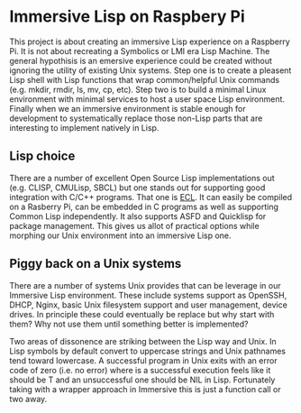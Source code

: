 
# Immersive Lisp on Raspbery Pi

This project is about creating an immersive Lisp experience on a Raspberry Pi.
It is not about recreating a Symbolics or LMI era Lisp Machine. The general
hypothisis is an emersive experience could be created without ignoring
the utility of existing Unix systems.  Step one is to create a pleasent
Lisp shell with Lisp functions that wrap common/helpful Unix commands
(e.g. mkdir, rmdir, ls, mv, cp, etc). Step two is to build a minimal
Linux environment with minimal services to host a user space Lisp environment.
Finally when we an immersive environment is stable enough for development
to systematically replace those non-Lisp parts that are interesting to
implement natively in Lisp.

## Lisp choice

There are a number of excellent Open Source Lisp implementations out
(e.g. CLISP, CMULisp, SBCL) but one stands out for supporting good
integration with C/C++ programs. That one is [ECL](http://ecls.sourceforge.net).
It can easily be compiled on a Rasberry Pi, can be embedded in C programs
as well as supporting Common Lisp independently. It also supports
ASFD and Quicklisp for package management. This gives us allot of
practical options while morphing our Unix environment into an
immersive Lisp one.


## Piggy back on a Unix systems

There are a number of systems Unix provides that can be
leverage in our Immersive Lisp environment. These include systems
support as OpenSSH, DHCP, Nginx, basic Unix filesystem support
and user management, device drives. In principle these could 
eventually be replace but why start with them?  Why not use them 
until something better is implemented?

Two areas of dissonence are striking between the Lisp way and
Unix. In Lisp symbols by default convert to uppercase strings
and Unix pathnames tend toward lowercase.  A successful program
in Unix exits with an error code of zero (i.e. no error) where
is a successful execution feels like it should be T and
an unsuccessful one should be NIL in Lisp. Fortunately taking
with a wrapper approach in Immersive this is just a function
call or two away.




